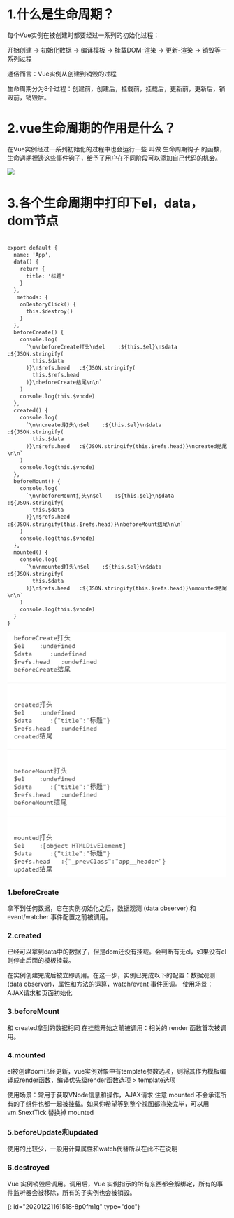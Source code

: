 # 1.什么是生命周期？

每个Vue实例在被创建时都要经过一系列的初始化过程：

开始创建 -> 初始化数据 -> 编译模板 -> 挂载DOM-渲染 -> 更新-渲染 -> 销毁等一系列过程

通俗而言：Vue实例从创建到销毁的过程

生命周期分为8个过程：创建前，创建后，挂载前，挂载后，更新前，更新后，销毁前，销毁后。

# 2.vue生命周期的作用是什么？

在Vue实例经过一系列初始化的过程中也会运行一些 叫做 生命周期钩子 的函数， 生命週期裡邊这些事件钩子，给予了用户在不同阶段可以添加自己代码的机会。

![](https://user-gold-cdn.xitu.io/2019/7/2/16bb0e8e859904a2?imageView2/0/w/1280/h/960/format/webp/ignore-error/1)

# 3.各个生命周期中打印下el，data，dom节点

```

export default {
  name: 'App',
  data() {
    return {
      title: '标题'
    }
  },
   methods: {
    onDestoryClick() {
      this.$destroy()
    }
  },
  beforeCreate() {
    console.log(
      `\n\nbeforeCreate打头\n$el    :${this.$el}\n$data     :${JSON.stringify(
        this.$data
      )}\n$refs.head   :${JSON.stringify(
        this.$refs.head
      )}\nbeforeCreate结尾\n\n`
    )
    console.log(this.$vnode)
  },
  created() {
    console.log(
      `\n\ncreated打头\n$el    :${this.$el}\n$data     :${JSON.stringify(
        this.$data
      )}\n$refs.head   :${JSON.stringify(this.$refs.head)}\ncreated结尾\n\n`
    )
    console.log(this.$vnode)
  },
  beforeMount() {
    console.log(
      `\n\nbeforeMount打头\n$el    :${this.$el}\n$data     :${JSON.stringify(
        this.$data
      )}\n$refs.head   :${JSON.stringify(this.$refs.head)}\nbeforeMount结尾\n\n`
    )
    console.log(this.$vnode)
  },
  mounted() {
    console.log(
      `\n\nmounted打头\n$el    :${this.$el}\n$data     :${JSON.stringify(
        this.$data
      )}\n$refs.head   :${JSON.stringify(this.$refs.head)}\nmounted结尾\n\n`
    )
    console.log(this.$vnode)
  }
}

```

![image.png](assets/20201221164043-gdb4hp4-image.png)

### 1.beforeCreate

拿不到任何数据，它在实例初始化之后，数据观测 (data observer) 和 event/watcher 事件配置之前被调用。

### 2.created

已经可以拿到data中的数据了，但是dom还没有挂载。会判断有无el，如果没有el则停止后面的模板挂载。

在实例创建完成后被立即调用。在这一步，实例已完成以下的配置：数据观测 (data observer)，属性和方法的运算，watch/event 事件回调。
使用场景：AJAX请求和页面初始化

### 3.beforeMount

和 created拿到的数据相同 在挂载开始之前被调用：相关的 render 函数首次被调用。

### 4.mounted

el被创建dom已经更新，vue实例对象中有template参数选项，则将其作为模板编译成render函数，编译优先级render函数选项 > template选项

使用场景：常用于获取VNode信息和操作，AJAX请求
注意 mounted 不会承诺所有的子组件也都一起被挂载。如果你希望等到整个视图都渲染完毕，可以用 vm.$nextTick 替换掉 mounted

### 5.beforeUpdate和updated

使用的比较少，一般用计算属性和watch代替所以在此不在说明

### 6.destroyed

Vue 实例销毁后调用。调用后，Vue 实例指示的所有东西都会解绑定，所有的事件监听器会被移除，所有的子实例也会被销毁。


{: id="20201221161518-8p0fm1g" type="doc"}
